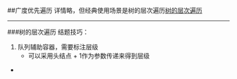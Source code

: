 ##广度优先遍历
详情略，但经典使用场景是树的层次遍历[树的层次遍历](https://leetcode-cn.com/problems/populating-next-right-pointers-in-each-node-ii)
***
###树的层次遍历
结题技巧：
1. 队列辅助容器，需要标注层级
    * 可以采用头结点 + 1作为参数传递来得到层级
* 